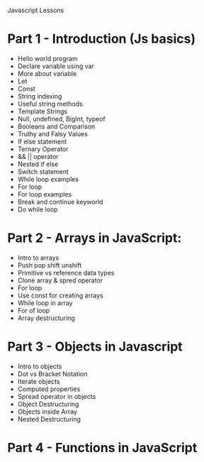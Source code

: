Javascript Lessons

# Part 1 - Introduction (Js basics)

* Hello world program 
* Declare variable using var
* More about variable
* Let
* Const
* String indexing
* Useful string methods
* Template Strings
* Null, undefined, BigInt, typeof
* Booleans and Comparison
* Truthy and Falsy Values
* If else statement
* Ternary Operator
* && || operator
* Nested if else
* Switch statement
* While loop examples
* For loop
* For loop examples
* Break and continue keyworld
* Do while loop

# Part 2 - Arrays in JavaScript: 

* Intro to arrays
* Push pop shift unshift
* Primitive vs reference data types
* Clone array & spred operator
* For loop
* Use const for creating arrays
* While loop in array
* For of loop
* Array destructuring

# Part 3 - Objects in Javascript

* Intro to objects
* Dot vs Bracket Notation
* Iterate objects
* Computed properties
* Spread operator in objects
* Object Destructuring
* Objects inside Array
* Nested Destructuring

# Part 4 - Functions in JavaScript

